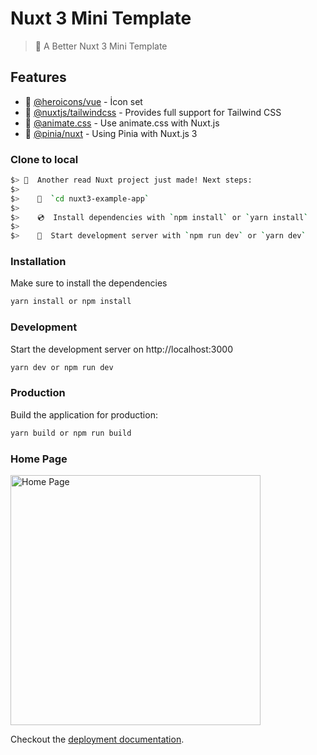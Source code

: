 # Nuxt 3 Mini Template

> 💚 A Better Nuxt 3 Mini Template

## Features

- 🎨 [@heroicons/vue](https://heroicons.com/) - İcon set
- 🎉 [@nuxtjs/tailwindcss](https://github.com/nuxt-modules/tailwindcss) - Provides full support for Tailwind CSS
- 🤹 [@animate.css](https://animate.style/) - Use animate.css with Nuxt.js
- 🍍 [@pinia/nuxt](https://pinia.esm.dev/ssr/nuxt.html) - Using Pinia with Nuxt.js 3


### Clone to local

```bash
$> 🎉  Another read Nuxt project just made! Next steps:
$>
$>    📁  `cd nuxt3-example-app`
$>
$>    💿  Install dependencies with `npm install` or `yarn install`
$>
$>    🚀  Start development server with `npm run dev` or `yarn dev`
```


### Installation

Make sure to install the dependencies

```bash
yarn install or npm install
```

### Development

Start the development server on http://localhost:3000

```bash
yarn dev or npm run dev
```

### Production

Build the application for production:

```bash
yarn build or npm run build
```

### Home Page

  <div>
      <img src="public/img/homepage-sc.png" alt="Home Page" width="400">
  </div>
 

Checkout the [deployment documentation](https://v3.nuxtjs.org/docs/deployment).
